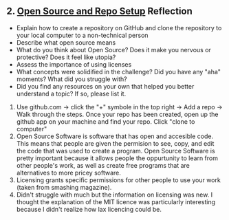 ## 2. [Open Source and Repo Setup](2_set_up_repo/readme.md) Reflection

* Explain how to create a repository on GitHub and clone the repository to your local computer to a non-technical person
* Describe what open source means
* What do you think about Open Source? Does it make you nervous or protective? Does it feel like utopia?
* Assess the importance of using licenses
* What concepts were solidified in the challenge? Did you have any "aha" moments? What did you struggle with?
* Did you find any resources on your own that helped you better understand a topic? If so, please list it.

<!-- Add your reflection here. Remove the comment markers -->
1. Use github.com -> click the "+" symbole in the top right -> Add a repo -> Walk through the steps.
    Once your repo has been created, open up the github app on your machine and find your repo. Click "clone to computer"
2. Open Source Software is software that has open and accesible code. This means that people are given the permision to see, copy, and edit the code that was used to create a program. Open Source Software is pretty important because it allows people the oppurtunity to learn from other people's work, as well as create free programs that are alternatives to more pricey software.
3. Licensing grants specific permissions for other people to use your work (taken from smashing magazine). 
4. Didn't struggle with much but the information on licensing was new. I thought the explanation of the MIT licence was particularly interesting because I didn't realize how lax licencing could be.
